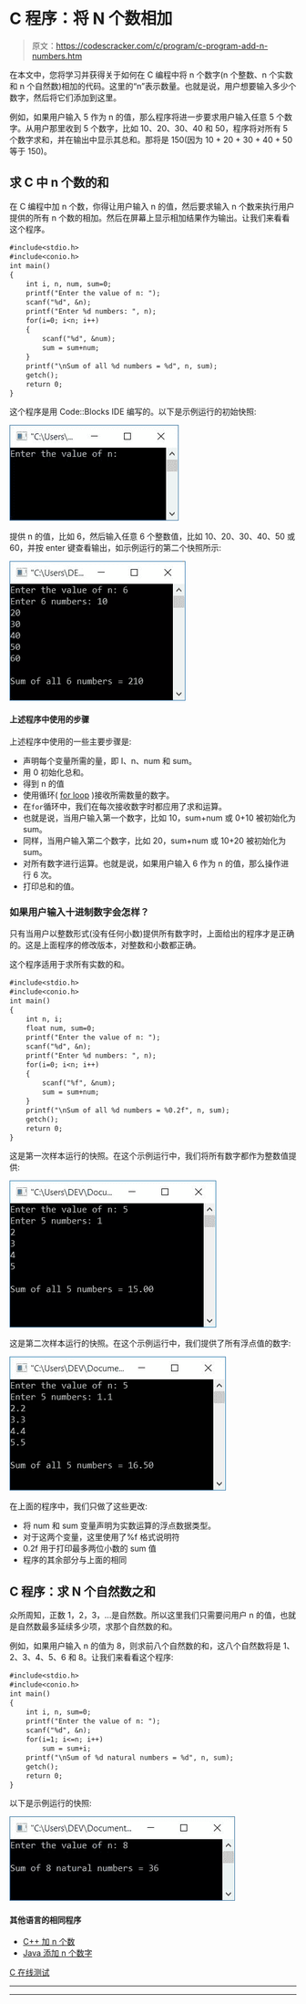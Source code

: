 # C 程序：将 N 个数相加

> 原文：<https://codescracker.com/c/program/c-program-add-n-numbers.htm>

在本文中，您将学习并获得关于如何在 C 编程中将 n 个数字(n 个整数、n 个实数和 n 个自然数)相加的代码。这里的“n”表示数量。也就是说，用户想要输入多少个数字，然后将它们添加到这里。

例如，如果用户输入 5 作为 n 的值，那么程序将进一步要求用户输入任意 5 个数字。从用户那里收到 5 个数字，比如 10、20、30、40 和 50，程序将对所有 5 个数字求和，并在输出中显示其总和。那将是 150(因为 10 + 20 + 30 + 40 + 50 等于 150)。

## 求 C 中 n 个数的和

在 C 编程中加 n 个数，你得让用户输入 n 的值，然后要求输入 n 个数来执行用户提供的所有 n 个数的相加。然后在屏幕上显示相加结果作为输出。让我们来看看这个程序。

```
#include<stdio.h>
#include<conio.h>
int main()
{
    int i, n, num, sum=0;
    printf("Enter the value of n: ");
    scanf("%d", &n);
    printf("Enter %d numbers: ", n);
    for(i=0; i<n; i++)
    {
        scanf("%d", &num);
        sum = sum+num;
    }
    printf("\nSum of all %d numbers = %d", n, sum);
    getch();
    return 0;
}
```

这个程序是用 Code::Blocks IDE 编写的。以下是示例运行的初始快照:

![c program to add n numbers](img/5a30a0139defecc9b202f303a417b81e.png)

提供 n 的值，比如 6，然后输入任意 6 个整数值，比如 10、20、30、40、50 或 60，并按 enter 键查看输出，如示例运行的第二个快照所示:

![add n numbers in c](img/ce88b06871f52a4b3e7881e6a0d6ccd5.png)

#### 上述程序中使用的步骤

上述程序中使用的一些主要步骤是:

*   声明每个变量所需的量，即 I、n、num 和 sum。
*   用 0 初始化总和。
*   得到 n 的值
*   使用循环( [for loop](/c/c-for-loop.htm) )接收所需数量的数字。
*   在`for`循环中，我们在每次接收数字时都应用了求和运算。
*   也就是说，当用户输入第一个数字，比如 10，sum+num 或 0+10 被初始化为 sum。
*   同样，当用户输入第二个数字，比如 20，sum+num 或 10+20 被初始化为 sum。
*   对所有数字进行运算。也就是说，如果用户输入 6 作为 n 的值，那么操作进行 6 次。
*   打印总和的值。

### 如果用户输入十进制数字会怎样？

只有当用户以整数形式(没有任何小数)提供所有数字时，上面给出的程序才是正确的。这是上面程序的修改版本，对整数和小数都正确。

这个程序适用于求所有实数的和。

```
#include<stdio.h>
#include<conio.h>
int main()
{
    int n, i;
    float num, sum=0;
    printf("Enter the value of n: ");
    scanf("%d", &n);
    printf("Enter %d numbers: ", n);
    for(i=0; i<n; i++)
    {
        scanf("%f", &num);
        sum = sum+num;
    }
    printf("\nSum of all %d numbers = %0.2f", n, sum);
    getch();
    return 0;
}
```

这是第一次样本运行的快照。在这个示例运行中，我们将所有数字都作为整数值提供:

![add n real numbers in c](img/c054d3926e0c16591f2d139f50b53fa4.png)

这是第二次样本运行的快照。在这个示例运行中，我们提供了所有浮点值的数字:

![c program add n real numbers](img/e1aa227eb2ff2e34404ad12bdc90db88.png)

在上面的程序中，我们只做了这些更改:

*   将 num 和 sum 变量声明为实数运算的浮点数据类型。
*   对于这两个变量，这里使用了%f 格式说明符
*   0.2f 用于打印最多两位小数的 sum 值
*   程序的其余部分与上面的相同

## C 程序：求 N 个自然数之和

众所周知，正数 1，2，3，...是自然数。所以这里我们只需要问用户 n 的值，也就是自然数最多延续多少项，求那个自然数的和。

例如，如果用户输入 n 的值为 8，则求前八个自然数的和，这八个自然数将是 1、2、3、4、5、6 和 8。让我们来看看这个程序:

```
#include<stdio.h>
#include<conio.h>
int main()
{
    int i, n, sum=0;
    printf("Enter the value of n: ");
    scanf("%d", &n);
    for(i=1; i<=n; i++)
        sum = sum+i;
    printf("\nSum of %d natural numbers = %d", n, sum);
    getch();
    return 0;
}
```

以下是示例运行的快照:

![add n natural numbers c](img/43819eccbcc32ea55822192a0eeda82f.png)

#### 其他语言的相同程序

*   [C++ 加 n 个数](/cpp/program/cpp-program-add-n-numbers.htm)
*   [Java 添加 n 个数字](/java/program/java-program-add-n-numbers.htm)

[C 在线测试](/exam/showtest.php?subid=2)

* * *

* * *